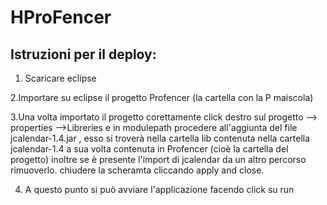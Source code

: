 # HProFencer
## Istruzioni per il deploy:

1. Scaricare eclipse

2.Importare su eclipse il progetto Profencer (la cartella con la P maiscola)

3.Una volta importato il progetto corettamente  click destro sul progetto --> properties -->Libreries e in modulepath procedere all'aggiunta del file jcalendar-1.4.jar , 
esso si troverà nella cartella lib contenuta nella cartella jcalendar-1.4 a sua volta contenuta in Profencer (cioè la cartella del progetto)
inoltre se è presente l'import di jcalendar da un altro percorso rimuoverlo.
chiudere la scheramta cliccando apply and close.

4. A questo punto si può avviare l'applicazione facendo click su run
